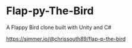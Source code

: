 # Flap-py-The-Bird


A Flappy Bird clone built with Unity and C#

https://simmer.io/@chrissouth89/flap-p-the-bird
